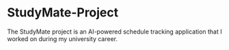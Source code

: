 # StudyMate-Project
The StudyMate project is an AI-powered schedule tracking application that I worked on during my university career.
